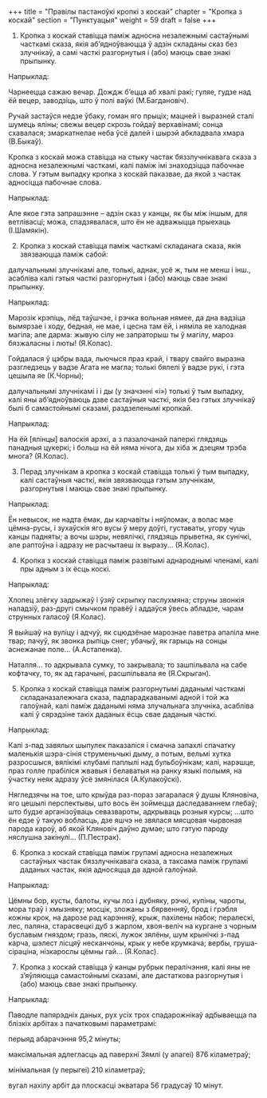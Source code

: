 +++
title = "Правілы пастаноўкі кропкі з коскай"
chapter = "Кропка з коскай"
section = "Пунктуацыя"
weight = 59
draft = false
+++

1. Кропка з коскай ставіцца паміж адносна незалежнымі састаўнымі часткамі сказа, якія аб’ядноўваюцца ў адзін складаны сказ без злучнікаў, а самі часткі разгорнутыя і (або) маюць свае знакі прыпынку.

 

Напрыклад:

Чарнеецца сажаю вечар. Дождж б’ецца аб хвалі ракі; гуляе, гудзе над ёй вецер, заводзіць, што ў полі ваўкі (М.Багдановіч).

Ручай застаўся недзе ўбаку, гоман яго прыціх; мацней і выразней сталі шумець яліны; свежы вецер скрозь гойдаў верхавінамі; сонца схавалася; змаркатнелае неба ўсё далей і шырэй абкладвала хмара (В.Быкаў).

 

Кропка з коскай можа ставіцца на стыку частак бяззлучнікавага сказа з адносна незалежнымі часткамі, калі паміж імі знаходзіцца пабочнае слова. У гэтым выпадку кропка з коскай паказвае, да якой з частак адносіцца пабочнае слова.

 

Напрыклад:

Але якое гэта запрашэнне – адзін сказ у канцы, як бы між іншым, для ветлівасці; можа, спадзявалася, што ён не адважыцца прыехаць (І.Шамякін).

 

2. Кропка з коскай ставіцца паміж часткамі складанага сказа, якія звязваюцца паміж сабой:

далучальнымі злучнікамі але, толькі, аднак, усё ж, тым не менш і інш., асабліва калі гэтыя часткі разгорнутыя і (або) маюць свае знакі прыпынку.

 

Напрыклад:

Марозік крэпіць, лёд таўшчэе, і рэчка вольная нямее, да дна вадзіца вымярзае і ходу, бедная, не мае, і цесна там ёй, і няміла яе халодная магіла; але дарма: жывую сілу не запраторыш ты ў магілу, мароз бязжаласны і люты! (Я.Колас).

Гойдалася ў цэбры вада, льючыся праз край, і твару свайго выразна разгледзець у вадзе Агата не магла; толькі бялелі ў вадзе рукі, і гэта цешыла яе (К.Чорны);

 

далучальнымі злучнікамі і і ды (у значэнні «і») толькі ў тым выпадку, калі яны аб’ядноўваюць дзве састаўныя часткі, якія без гэтых злучнікаў былі б самастойнымі сказамі, раздзеленымі кропкай.

 

Напрыклад:

На ёй [ялінцы] валоскія арэхі, а з пазалочанай паперкі глядзяць панадныя цукеркі; і больш на ёй няма нічога, ды хіба ж дзецям трэба многа? (Я.Колас).

 

3. Перад злучнікам а кропка з коскай ставіцца толькі ў тым выпадку, калі састаўныя часткі, якія звязваюцца гэтым злучнікам, разгорнутыя і маюць свае знакі прыпынку.

 

Напрыклад:

Ён невысок, не надта ёмак, ды карчавіты і няўломак, а волас мае цёмна-русы, і зухаўскія яго вусы ў меру доўгі, густаваты, угору чуць канцы падняты; а вочы шэры, невялічкі, глядзяць прыветна, як сунічкі, але раптоўна і адразу не расчытаеш іх выразу... (Я.Колас).

 

4. Кропка з коскай ставіцца паміж развітымі аднароднымі членамі, калі пры адным з іх ёсць коскі.

 

Напрыклад:

Хлопец злёгку задрыжаў і ўзяў скрыпку паслухмяна; струны звонкія наладзіў, раз-другі смычком правёў і аддаўся ўвесь абладзе, чарам струнных галасоў (Я.Колас).

Я выйшаў на вуліцу і адчуў, як сцюдзёнае марознае паветра апаліла мне твар; пачуў, як звонка рыпіць снег; убачыў, як гарыць на сонцы аснежанае поле... (А.Астапенка).

Наталля... то адкрывала сумку, то закрывала; то зашпільвала на сабе кофтачку, то, як ад гарачыні, расшпільвала яе (Я.Скрыган).

 

5. Кропка з коскай ставіцца паміж разгорнутымі даданымі часткамі складаназалежнага сказа, падпарадкаванымі адной і той жа галоўнай, калі паміж даданымі няма злучальнага злучніка, асабліва калі ў сярэдзіне такіх даданых ёсць свае даданыя часткі.

 

Напрыклад:

Калі з-пад завялых шыпулек паказаліся і смачна запахлі спачатку маленькія шэра-сінія струменьчыкі дыму, а потым, вельмі хутка разросшыся, вялікімі клубамі паплылі над бульбоўнікам; калі, нарэшце, праз голле прабіліся жвавыя і белаватыя на ранку языкі полымя, на ўчастку неяк адразу ўсё змянілася (А.Кулакоўскі).

Нягледзячы на тое, што крыўда раз-пораз загаралася ў душы Кляновіча, яго цешылі перспектывы, што вось ён зоймецца даследаваннем глебаў; што будзе арганізоўваць севазвароты, адкрываць розныя курсы; ...што ён едзе ў такую вобласць, дзе яшчэ не звялася мясцовая чырвоная парода кароў, аб якой Кляновіч даўно думае; што гэтую пароду няслушна закінулі... (П.Пестрак).

 

6. Кропка з коскай ставіцца паміж групамі адносна незалежных састаўных частак бяззлучнікавага сказа, а таксама паміж групамі даданых частак, якія адносяцца да адной галоўнай.

 

Напрыклад:

Цёмны бор, кусты, балоты, кучы лоз і дубняку, рэчкі, купіны, чароты, мора траў і хмызняку; мосцік, зложаны з бярвенняў, брод і грэбля кожны крок, на дарозе рад карэнняў, крыж, пахілены набок; пералескі, лес, паляна, старасвецкі дуб з жарлом, хвоя-веліч на кургане з чорным буславым гняздом; гразь, пяскі, лужок зялёны, шум крынічкі з-пад карча, шэлест лісцяў несканчоны, крык у небе крумкача; вербы, груша-сіраціна, нізкарослы цёмны гай... (Я.Колас).

 

7. Кропка з коскай ставіцца ў канцы рубрык пералічэння, калі яны не з’яўляюцца самастойнымі сказамі, але дастаткова разгорнутыя і (або) маюць свае знакі прыпынку.

 

Напрыклад:

Паводле папярэдніх даных, рух усіх трох спадарожнікаў адбываецца па блізкіх арбітах з пачатковымі параметрамі:

перыяд абарачэння 95,2 мінуты;

максімальная адлегласць ад паверхні Зямлі (у апагеі) 876 кіламетраў;

мінімальная (у перыгеі) 210 кіламетраў;

вугал нахілу арбіт да плоскасці экватара 56 градусаў 10 мінут.